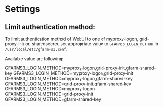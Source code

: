 # Settings

## Limit authentication method:

To limit authentication method of WebUI to one of
myproxy-logon, grid-proxy-init or, sharedsecret,
set appropriate value to `GFARMS3_LOGIN_METHOD` in
`/usr/local/etc/gfarm-s3.conf`.

Available value are following:

GFARMS3_LOGIN_METHOD=myproxy-logon,grid-proxy-init,gfarm-shared-key
GFARMS3_LOGIN_METHOD=myproxy-logon,grid-proxy-init
GFARMS3_LOGIN_METHOD=myproxy-logon,gfarm-shared-key
GFARMS3_LOGIN_METHOD=grid-proxy-init,gfarm-shared-key
GFARMS3_LOGIN_METHOD=myproxy-logon
GFARMS3_LOGIN_METHOD=grid-proxy-init
GFARMS3_LOGIN_METHOD=gfarm-shared-key

